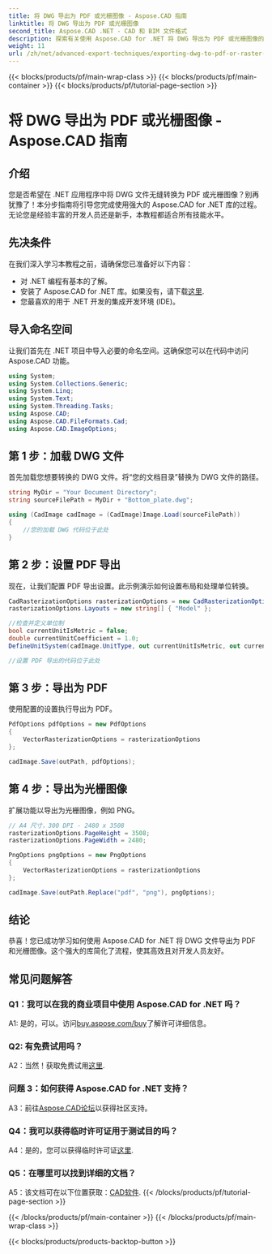 ```yaml
---
title: 将 DWG 导出为 PDF 或光栅图像 - Aspose.CAD 指南
linktitle: 将 DWG 导出为 PDF 或光栅图像
second_title: Aspose.CAD .NET - CAD 和 BIM 文件格式
description: 探索有关使用 Aspose.CAD for .NET 将 DWG 导出为 PDF 或光栅图像的综合指南。了解步骤、先决条件，并亲身体验这个强大的库。
weight: 11
url: /zh/net/advanced-export-techniques/exporting-dwg-to-pdf-or-raster-images/
---
```


{{< blocks/products/pf/main-wrap-class >}}
{{< blocks/products/pf/main-container >}}
{{< blocks/products/pf/tutorial-page-section >}}

# 将 DWG 导出为 PDF 或光栅图像 - Aspose.CAD 指南

## 介绍

您是否希望在 .NET 应用程序中将 DWG 文件无缝转换为 PDF 或光栅图像？别再犹豫了！本分步指南将引导您完成使用强大的 Aspose.CAD for .NET 库的过程。无论您是经验丰富的开发人员还是新手，本教程都适合所有技能水平。

## 先决条件

在我们深入学习本教程之前，请确保您已准备好以下内容：

- 对 .NET 编程有基本的了解。
- 安装了 Aspose.CAD for .NET 库。如果没有，请下载[这里](https://releases.aspose.com/cad/net/).
- 您最喜欢的用于 .NET 开发的集成开发环境 (IDE)。

## 导入命名空间

让我们首先在 .NET 项目中导入必要的命名空间。这确保您可以在代码中访问 Aspose.CAD 功能。

```csharp
using System;
using System.Collections.Generic;
using System.Linq;
using System.Text;
using System.Threading.Tasks;
using Aspose.CAD;
using Aspose.CAD.FileFormats.Cad;
using Aspose.CAD.ImageOptions;
```

## 第 1 步：加载 DWG 文件

首先加载您想要转换的 DWG 文件。将“您的文档目录”替换为 DWG 文件的路径。

```csharp
string MyDir = "Your Document Directory";
string sourceFilePath = MyDir + "Bottom_plate.dwg";

using (CadImage cadImage = (CadImage)Image.Load(sourceFilePath))
{
    //您的加载 DWG 代码位于此处
}
```

## 第 2 步：设置 PDF 导出

现在，让我们配置 PDF 导出设置。此示例演示如何设置布局和处理单位转换。

```csharp
CadRasterizationOptions rasterizationOptions = new CadRasterizationOptions();
rasterizationOptions.Layouts = new string[] { "Model" };

//检查并定义单位制
bool currentUnitIsMetric = false;
double currentUnitCoefficient = 1.0;
DefineUnitSystem(cadImage.UnitType, out currentUnitIsMetric, out currentUnitCoefficient);

//设置 PDF 导出的代码位于此处
```

## 第 3 步：导出为 PDF

使用配置的设置执行导出为 PDF。

```csharp
PdfOptions pdfOptions = new PdfOptions
{
    VectorRasterizationOptions = rasterizationOptions
};

cadImage.Save(outPath, pdfOptions);
```

## 第 4 步：导出为光栅图像

扩展功能以导出为光栅图像，例如 PNG。

```csharp
// A4 尺寸，300 DPI - 2480 x 3508
rasterizationOptions.PageHeight = 3508;
rasterizationOptions.PageWidth = 2480;

PngOptions pngOptions = new PngOptions
{
    VectorRasterizationOptions = rasterizationOptions
};

cadImage.Save(outPath.Replace("pdf", "png"), pngOptions);
```

## 结论

恭喜！您已成功学习如何使用 Aspose.CAD for .NET 将 DWG 文件导出为 PDF 和光栅图像。这个强大的库简化了流程，使其高效且对开发人员友好。

## 常见问题解答

### Q1：我可以在我的商业项目中使用 Aspose.CAD for .NET 吗？

 A1: 是的，可以。访问[buy.aspose.com/buy](https://purchase.aspose.com/buy)了解许可详细信息。

### Q2: 有免费试用吗？

 A2：当然！获取免费试用[这里](https://releases.aspose.com/).

### 问题 3：如何获得 Aspose.CAD for .NET 支持？

A3：前往[Aspose.CAD论坛](https://forum.aspose.com/c/cad/19)以获得社区支持。

### Q4：我可以获得临时许可证用于测试目的吗？

 A4：是的，您可以获得临时许可证[这里](https://purchase.aspose.com/temporary-license/).

### Q5：在哪里可以找到详细的文档？

 A5：该文档可在以下位置获取：[CAD软件](https://reference.aspose.com/cad/net/).
{{< /blocks/products/pf/tutorial-page-section >}}

{{< /blocks/products/pf/main-container >}}
{{< /blocks/products/pf/main-wrap-class >}}

{{< blocks/products/products-backtop-button >}}
